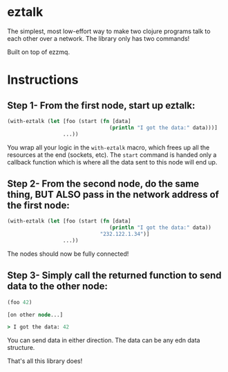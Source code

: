 # eztalk

The simplest, most low-effort way to make two clojure programs talk to each other over a network. The library only has two commands!

Built on top of ezzmq. 

# Instructions

## Step 1- From the first node, start up eztalk:


```clojure
(with-eztalk (let [foo (start (fn [data]
                                 (println "I got the data:" data)))]
                  ...))
```


You wrap all your logic in the `with-eztalk` macro, which frees up all the resources at the end (sockets, etc). The `start` command is handed only a callback function which is where all the data sent to this node will end up.

## Step 2- From the second node, do the same thing, BUT ALSO pass in the network address of the first node:


```clojure
(with-eztalk (let [foo (start (fn [data]
                                 (println "I got the data:" data))
                              "232.122.1.34")]
                  ...))
```

The nodes should now be fully connected!

## Step 3- Simply call the returned function to send data to the other node:


```clojure
(foo 42)

[on other node...]

> I got the data: 42
```

You can send data in either direction. The data can be any edn data structure.

That's all this library does!
